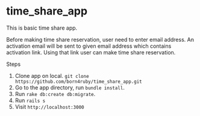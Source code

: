 time_share_app
==============

This is basic time share app.

Before making time share reservation, user need to enter email address. An activation email will be sent to given email address which contains activation link. Using that link user can make time share reservation.


Steps

1. Clone app on local. `git clone https://github.com/born4ruby/time_share_app.git`
2. Go to the app directory, run `bundle install`.
3. Run `rake db:create db:migrate`.
4. Run `rails s`
5. Visit `http://localhost:3000`